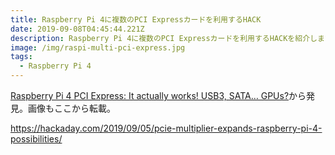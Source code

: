 ```yaml
---
title: Raspberry Pi 4に複数のPCI Expressカードを利用するHACK
date: 2019-09-08T04:45:44.221Z
description: Raspberry Pi 4に複数のPCI Expressカードを利用するHACKを紹介します。
image: /img/raspi-multi-pci-express.jpg
tags:
  - Raspberry Pi 4
---
```

[Raspberry Pi 4 PCI Express: It actually works! USB3, SATA… GPUs?](http://labs.domipheus.com/blog/raspberry-pi-4-pci-express-it-actually-works-usb-sata-gpu/)から発見。画像もここから転載。

https://hackaday.com/2019/09/05/pcie-multiplier-expands-raspberry-pi-4-possibilities/
